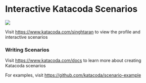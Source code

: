 # Interactive Katacoda Scenarios

[![](http://shields.katacoda.com/katacoda/singhtaran/count.svg)](https://www.katacoda.com/singhtaran "Get your profile on Katacoda.com")

Visit https://www.katacoda.com/singhtaran to view the profile and interactive scenarios

### Writing Scenarios
Visit https://www.katacoda.com/docs to learn more about creating Katacoda scenarios

For examples, visit https://github.com/katacoda/scenario-example

